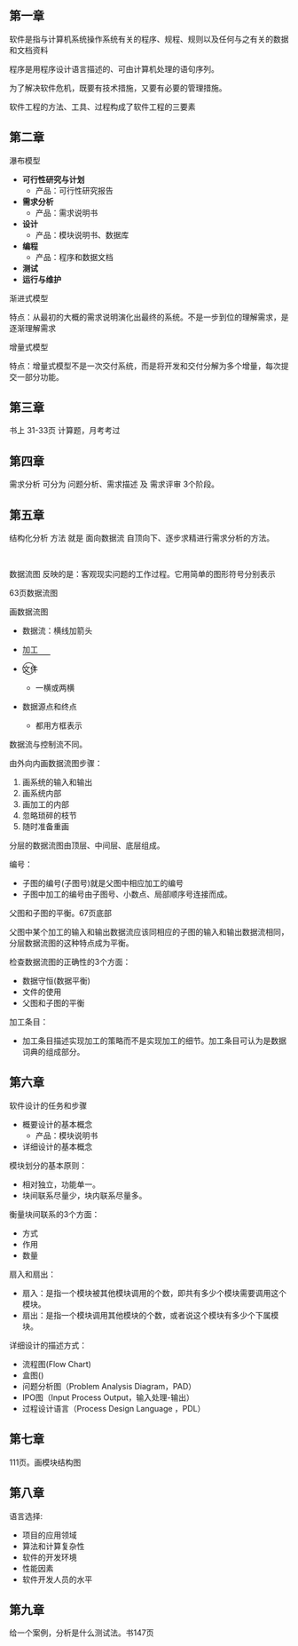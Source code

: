 ## 第一章

软件是指与计算机系统操作系统有关的程序、规程、规则以及任何与之有关的数据和文档资料



程序是用程序设计语言描述的、可由计算机处理的语句序列。



为了解决软件危机，既要有技术措施，又要有必要的管理措施。



软件工程的方法、工具、过程构成了软件工程的三要素





## 第二章

瀑布模型

* **可行性研究与计划**
  * 产品：可行性研究报告
* **需求分析**
  * 产品：需求说明书
* **设计**
  * 产品：模块说明书、数据库
* **编程**
  * 产品：程序和数据文档
* **测试**
* **运行与维护**





渐进式模型

特点：从最初的大概的需求说明演化出最终的系统。不是一步到位的理解需求，是逐渐理解需求



增量式模型

特点：增量式模型不是一次交付系统，而是将开发和交付分解为多个增量，每次提交一部分功能。



## 第三章

书上  31-33页 计算题，月考考过





## 第四章

需求分析 可分为 问题分析、需求描述 及 需求评审 3个阶段。





## 第五章

结构化分析 方法 就是 面向数据流 自顶向下、逐步求精进行需求分析的方法。





​    

数据流图 反映的是：客观现实问题的工作过程。它用简单的图形符号分别表示 



63页数据流图

画数据流图

* 数据流：横线加箭头

* <div style="width:50px;height:20px;border-bottom:1px solid #000;">   

  加工

  <div style="width:20px;height:20px;border:1px solid #000;border-radius:100%;">   

* 文件

  * 一横或两横

* 数据源点和终点
  * 都用方框表示





数据流与控制流不同。





由外向内画数据流图步骤：

1. 画系统的输入和输出
2. 画系统内部
3. 画加工的内部
4. 忽略琐碎的枝节
5. 随时准备重画





分层的数据流图由顶层、中间层、底层组成。

编号：

* 子图的编号(子图号)就是父图中相应加工的编号
* 子图中加工的编号由子图号、小数点、局部顺序号连接而成。



父图和子图的平衡。67页底部

父图中某个加工的输入和输出数据流应该同相应的子图的输入和输出数据流相同，分层数据流图的这种特点成为平衡。



检查数据流图的正确性的3个方面：

* 数据守恒(数据平衡)
* 文件的使用
* 父图和子图的平衡



加工条目：

* 加工条目描述实现加工的策略而不是实现加工的细节。加工条目可认为是数据词典的组成部分。





## 第六章

软件设计的任务和步骤

* 概要设计的基本概念
  * 产品：模块说明书
* 详细设计的基本概念





模块划分的基本原则：

* 相对独立，功能单一。
* 块间联系尽量少，块内联系尽量多。



衡量块间联系的3个方面：

* 方式
* 作用
* 数量



扇入和扇出：

* 扇入：是指一个模块被其他模块调用的个数，即共有多少个模块需要调用这个模块。
* 扇出：是指一个模块调用其他模块的个数，或者说这个模块有多少个下属模块。



详细设计的描述方式：

* 流程图(Flow Chart)
* 盒图()
* 问题分析图（Problem Analysis Diagram，PAD）
* IPO图（Input Process Output，输入处理-输出）
* 过程设计语言（Process Design Language ，PDL）





## 第七章

111页。画模块结构图





## 第八章

语言选择:

* 项目的应用领域
* 算法和计算复杂性
* 软件的开发环境
* 性能因素
* 软件开发人员的水平





## 第九章

给一个案例，分析是什么测试法。书147页